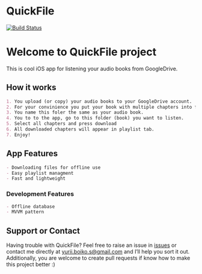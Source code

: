 QuickFile 
==========================
[![Build Status](https://travis-ci.org/Yurssoft/QuickFile.svg?branch=master)](https://travis-ci.org/Yurssoft/QuickFile)

# Welcome to QuickFile project

This is cool iOS app for listening your audio books from GoogleDrive. 


## How it works

```markdown
1. You upload (or copy) your audio books to your GoogleDrive account.
2. For your convinience you put your book with multiple chapters into folder.
3. You name this foler the same as your audio book.
4. You to to the app, go to this folder (book) you want to listen.
5. Select all chapters and press download
6. All downloaded chapters will appear in playlist tab.
7. Enjoy!
```

## App Features

```markdown
- Downloading files for offline use
- Easy playlist managment
- Fast and lightweight 
```

### Development Features

```markdown
- Offline database
- MVVM pattern
```

## Support or Contact

Having trouble with QuickFile? Feel free to raise an issue in [issues](https://github.com/Yurssoft/QuickFile/issues) or contact me directly at yurii.boiko.s@gmail.com and I’ll help you sort it out. Additionally, you are welcome to create pull requests if know how to make this project better :)

